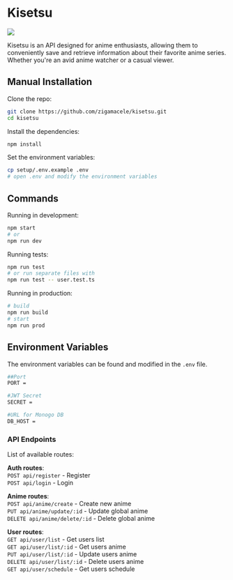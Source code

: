 # Kisetsu


<img src="https://i.imgur.com/4XJ1rH3.png">

Kisetsu is an API designed for anime enthusiasts, allowing them to conveniently save and retrieve information about their favorite anime series. Whether you're an avid anime watcher or a casual viewer.

## Manual Installation

Clone the repo:

```bash
git clone https://github.com/zigamacele/kisetsu.git
cd kisetsu
```

Install the dependencies:

```bash
npm install
```

Set the environment variables:

```bash
cp setup/.env.example .env
# open .env and modify the environment variables
```

## Commands

Running in development:

```bash
npm start
# or
npm run dev
```

Running tests:

```bash
npm run test
# or run separate files with
npm run test -- user.test.ts
```

Running in production:

```bash
# build
npm run build
# start
npm run prod
```

## Environment Variables

The environment variables can be found and modified in the `.env` file.

```bash
##Port
PORT =

#JWT Secret
SECRET =

#URL for Monogo DB
DB_HOST =
```

### API Endpoints

List of available routes:

**Auth routes**:\
`POST api/register` - Register\
`POST api/login` - Login

**Anime routes**:\
`POST api/anime/create` - Create new anime\
`PUT api/anime/update/:id` - Update global anime\
`DELETE api/anime/delete/:id` - Delete global anime

**User routes**:\
`GET api/user/list` - Get users list\
`GET api/user/list/:id` - Get users anime\
`PUT api/user/list/:id` - Update users anime\
`DELETE api/user/list/:id` - Delete users anime\
`GET api/user/schedule` - Get users schedule

